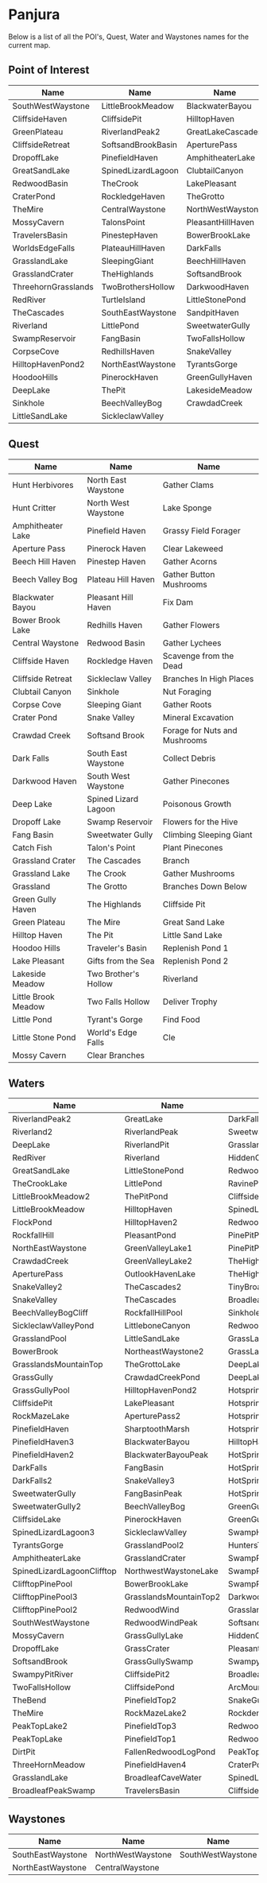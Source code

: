 # Panjura

Below is a list of all the POI's, Quest, Water and Waystones names for the current map.

## Point of Interest

| Name | Name | Name |
| --- | --- | --- |
| SouthWestWaystone | LittleBrookMeadow | BlackwaterBayou |
| CliffsideHaven | CliffsidePit | HilltopHaven |
| GreenPlateau | RiverlandPeak2 | GreatLakeCascades |
| CliffsideRetreat | SoftsandBrookBasin | AperturePass |
| DropoffLake | PinefieldHaven | AmphitheaterLake |
| GreatSandLake | SpinedLizardLagoon | ClubtailCanyon |
| RedwoodBasin | TheCrook | LakePleasant |
| CraterPond | RockledgeHaven | TheGrotto |
| TheMire | CentralWaystone | NorthWestWaystone |
| MossyCavern | TalonsPoint | PleasantHillHaven |
| TravelersBasin | PinestepHaven | BowerBrookLake |
| WorldsEdgeFalls | PlateauHillHaven | DarkFalls |
| GrasslandLake | SleepingGiant | BeechHillHaven |
| GrasslandCrater | TheHighlands | SoftsandBrook |
| ThreehornGrasslands | TwoBrothersHollow | DarkwoodHaven |
| RedRiver | TurtleIsland | LittleStonePond |
| TheCascades | SouthEastWaystone | SandpitHaven |
| Riverland | LittlePond | SweetwaterGully |
| SwampReservoir | FangBasin | TwoFallsHollow |
| CorpseCove | RedhillsHaven | SnakeValley |
| HilltopHavenPond2 | NorthEastWaystone | TyrantsGorge |
| HoodooHills | PinerockHaven | GreenGullyHaven |
| DeepLake | ThePit | LakesideMeadow |
| Sinkhole | BeechValleyBog | CrawdadCreek |
| LittleSandLake | SickleclawValley | |

## Quest

| Name | Name | Name |
| --- | --- | --- |
| Hunt Herbivores | North East Waystone | Gather Clams |
| Hunt Critter | North West Waystone | Lake Sponge |
| Amphitheater Lake | Pinefield Haven | Grassy Field Forager |
| Aperture Pass | Pinerock Haven | Clear Lakeweed |
| Beech Hill Haven | Pinestep Haven | Gather Acorns |
| Beech Valley Bog | Plateau Hill Haven | Gather Button Mushrooms |
| Blackwater Bayou | Pleasant Hill Haven | Fix Dam |
| Bower Brook Lake | Redhills Haven | Gather Flowers |
| Central Waystone | Redwood Basin | Gather Lychees |
| Cliffside Haven | Rockledge Haven | Scavenge from the Dead |
| Cliffside Retreat | Sickleclaw Valley | Branches In High Places |
| Clubtail Canyon | Sinkhole | Nut Foraging |
| Corpse Cove | Sleeping Giant | Gather Roots |
| Crater Pond | Snake Valley | Mineral Excavation |
| Crawdad Creek | Softsand Brook | Forage for Nuts and Mushrooms |
| Dark Falls | South East Waystone | Collect Debris |
| Darkwood Haven | South West Waystone | Gather Pinecones |
| Deep Lake | Spined Lizard Lagoon | Poisonous Growth |
| Dropoff Lake | Swamp Reservoir | Flowers for the Hive |
| Fang Basin | Sweetwater Gully | Climbing Sleeping Giant |
| Catch Fish | Talon's Point | Plant Pinecones |
| Grassland Crater | The Cascades | Branch |
| Grassland Lake | The Crook | Gather Mushrooms |
| Grassland | The Grotto | Branches Down Below |
| Green Gully Haven | The Highlands | Cliffside Pit |
| Green Plateau | The Mire | Great Sand Lake |
| Hilltop Haven | The Pit | Little Sand Lake |
| Hoodoo Hills | Traveler's Basin | Replenish Pond 1 |
| Lake Pleasant | Gifts from the Sea | Replenish Pond 2 |
| Lakeside Meadow | Two Brother's Hollow | Riverland |
| Little Brook Meadow | Two Falls Hollow | Deliver Trophy |
| Little Pond | Tyrant's Gorge | Find Food |
| Little Stone Pond | World's Edge Falls | Cle |
| Mossy Cavern | Clear Branches | |

## Waters

| Name | Name | Name |
| --- | --- | --- |
| RiverlandPeak2 | GreatLake | DarkFalls3 |
| Riverland2 | RiverlandPeak | SweetwaterGully3 |
| DeepLake | RiverlandPit | Grasslands |
| RedRiver | Riverland | HiddenCliffPond |
| GreatSandLake | LittleStonePond | RedwoodPondPool |
| TheCrookLake | LittlePond | RavinePond |
| LittleBrookMeadow2 | ThePitPond | CliffsideLake2 |
| LittleBrookMeadow | HilltopHaven | SpinedLizardLagoon2 |
| FlockPond | HilltopHaven2 | RedwoodPitPond |
| RockfallHill | PleasantPond | PinePitPond |
| NorthEastWaystone | GreenValleyLake1 | PinePitPond2 |
| CrawdadCreek | GreenValleyLake2 | TheHighlandsPeak |
| AperturePass | OutlookHavenLake | TheHighlands |
| SnakeValley2 | TheCascades2 | TinyBroadleafPond |
| SnakeValley | TheCascades | BroadleafSwampCanyon |
| BeechValleyBogCliff | RockfallHillPool | SinkholePond |
| SickleclawValleyPond | LittleboneCanyon | RedwoodEdgeLake |
| GrasslandPool | LittleSandLake | GrassLake2 |
| BowerBrook | NortheastWaystone2 | GrassLake1 |
| GrasslandsMountainTop | TheGrottoLake | DeepLakePool |
| GrassGully | CrawdadCreekPond | DeepLakePeak |
| GrassGullyPool | HilltopHavenPond2 | Hotspring7 |
| CliffsidePit | LakePleasant | Hotspring8 |
| RockMazeLake | AperturePass2 | Hotspring5 |
| PinefieldHaven | SharptoothMarsh | Hotspring6 |
| PinefieldHaven3 | BlackwaterBayou | HilltopHaven3 |
| PinefieldHaven2 | BlackwaterBayouPeak | HotSpring1 |
| DarkFalls | FangBasin | HotSpring2 |
| DarkFalls2 | SnakeValley3 | HotSpring3 |
| SweetwaterGully | FangBasinPeak | HotSpring4 |
| SweetwaterGully2 | BeechValleyBog | GreenGullyHaven2 |
| CliffsideLake | PinerockHaven | GreenGullyHaven |
| SpinedLizardLagoon3 | SickleclawValley | SwampHomeCave |
| TyrantsGorge | GrasslandPool2 | HuntersThicket |
| AmphitheaterLake | GrasslandCrater | SwampReservoir |
| SpinedLizardLagoonClifftop | NorthwestWaystoneLake | SwampReservoir1 |
| ClifftopPinePool | BowerBrookLake | SwampReservoir2 |
| ClifftopPinePool3 | GrasslandsMountainTop2 | DarkwoodHaven |
| ClifftopPinePool2 | RedwoodWind | GrasslandHighup |
| SouthWestWaystone | RedwoodWindPeak | SoftsandBrookBasin |
| MossyCavern | GrassGullyLake | HiddenCavePond |
| DropoffLake | GrassCrater | PleasantHill |
| SoftsandBrook | GrassGullySwamp | SwampyPit |
| SwampyPitRiver | CliffsidePit2 | BroadleafForestPool |
| TwoFallsHollow | CliffsidePond | ArcMountain |
| TheBend | PinefieldTop2 | SnakeGully |
| TheMire | RockMazeLake2 | Rockden |
| PeakTopLake2 | PinefieldTop3 | RedwoodBasin |
| PeakTopLake | PinefieldTop1 | RedwoodBasin2 |
| DirtPit | FallenRedwoodLogPond | PeakTopLakeBasin |
| ThreeHornMeadow | PinefieldHaven4 | CraterPond |
| GrasslandLake | BroadleafCaveWater | SpinedLizardLagoon |
| BroadleafPeakSwamp | TravelersBasin | CliffsideRetreat |

## Waystones

| Name | Name | Name |
| --- | --- | --- |
| SouthEastWaystone | NorthWestWaystone | SouthWestWaystone |
| NorthEastWaystone | CentralWaystone |

